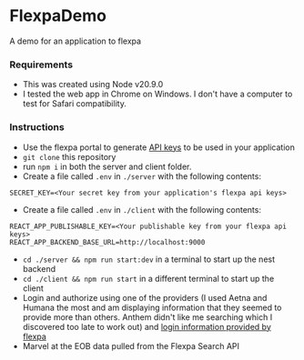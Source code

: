 # FlexpaDemo
A demo for an application to flexpa

### Requirements
- This was created using Node v20.9.0
- I tested the web app in Chrome on Windows. I don't have a computer to test for Safari compatibility.

### Instructions
- Use the flexpa portal to generate [API keys](https://www.flexpa.com/docs/getting-started/quickstart#set-api-keys) to be used in your application
- `git clone` this repository
- run `npm i` in both the server and client folder. 
- Create a file called `.env` in `./server` with the following contents:
```
SECRET_KEY=<Your secret key from your application's flexpa api keys>
```
- Create a file called `.env` in `./client` with the following contents:
```
REACT_APP_PUBLISHABLE_KEY=<Your publishable key from your flexpa api keys>
REACT_APP_BACKEND_BASE_URL=http://localhost:9000
```
- `cd ./server && npm run start:dev` in a terminal to start up the nest backend
- `cd ./client && npm run start` in a different terminal to start up the client
- Login and authorize using one of the providers (I used Aetna and Humana the most and am displaying information that they seemed to provide more than others. Anthem didn't like me searching which I discovered too late to work out) and [login information provided by flexpa](https://www.flexpa.com/docs/getting-started/test-mode)
- Marvel at the EOB data pulled from the Flexpa Search API